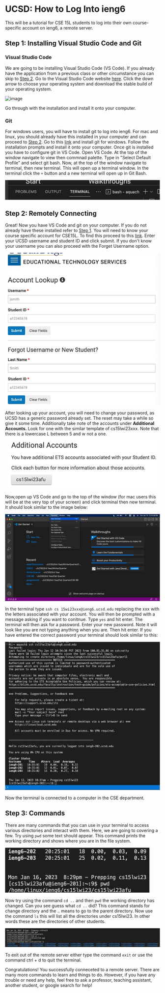# **UCSD: How to Log Into ieng6**
This will be a tutorial for CSE 15L students to log into their own course-specific account on ieng6, a remote server.
## Step 1: Installing Visual Studio Code and Git
### Visual Studio Code
We are going to be installing Visual Studio Code (VS Code). If you already have the application from a previous class or other circumstance you can skip to [Step 2](https://yshzi.github.io/cse15l-lab-reports/LabReport1.html#step-2-remotely-connecting).
Go to the Visual Studio Code website [here](https://code.visualstudio.com/). Click the down arrow to choose your operating system and download the stable build of your operating system.

![image](https://user-images.githubusercontent.com/83853443/212165351-47d59569-9be5-4949-bbba-13eaa9741121.png)

Go through with the installation and install it onto your computer.

### Git
For windows users, you will have to install git to log into ieng6. For mac and linux, you should already have this installed in your computer and can proceed to [Step 2](https://yshzi.github.io/cse15l-lab-reports/LabReport1.html#step-2-remotely-connecting). Go to this [link](https://git-scm.com/download/win) and install git for windows. Follow the installation prompts and install it onto your computer.
Once git is installed you have to configure git in VS Code. Open VS Code. At the top of the window navigate to view then commnad palette. Type in "Select Default Profile" and select git bash. Now, at the top of the window navigate to terminal, then new terminal. This will open up a terminal window. In the terminal click the `+` button and a new terminal will open up in Git Bash. 

![image](https://github.com/Yshzi/cse15l-lab-reports/blob/f7f1e0fa3896cb1fe06bf029df7180ed8e20dcb4/Plus_Sign.png)

## Step 2: Remotely Connecting
Great! Now you have VS Code and git on your computer. If you do not already have these installed refer to [Step 1](https://yshzi.github.io/cse15l-lab-reports/LabReport1.html#step-1-installing-visual-studio-code-and-git). You will need to know your course specific account for CSE15L. To find this proceed to this [link](https://sdacs.ucsd.edu/~icc/index.php). Enter your UCSD username and student ID and click submit. If you don't know your username you can also proceed with the Forget Username option. 

![image](https://github.com/Yshzi/cse15l-lab-reports/blob/f3ab002834bc4df1a88596469ae0dda62bbce6d2/AccountLookup.jpg)

After looking up your account, you will need to change your password, as UCSD has a generic password already set. The reset may take a while so give it some time. Additionally take note of the accounts under **Additional Accounts.** Look for one with the similar template of cs15lwi23xxx. Note that there is a lowercase L between 5 and w not a one.

![image](https://github.com/Yshzi/cse15l-lab-reports/blob/d0fd1b9c4fe20b8ee98e404f3e4f645a92ac070a/AdditionalAccounts.jpg)

Now,open up VS Code and go to the top of the window (for mac users this will be at the very top of your screen) and click terminal then new terminal. It should look similar to the image below:

![image](https://github.com/Yshzi/cse15l-lab-reports/blob/d0fd1b9c4fe20b8ee98e404f3e4f645a92ac070a/NewTerminal.jpg)

In the terminal type ```ssh cs 15wi23xxx@ieng6.ucsd.edu``` replacing the xxx with the letters associated with your account. You will then be prompted with a message asking if you want to conitnue. Type ```yes``` and hit enter. The terminal will then ask for a password. Enter your new password. Note it will look like you are not typing anything when you are. Then hit enter. If you have entered the correct password your terminal should look similar to this: 

![image](https://github.com/Yshzi/cse15l-lab-reports/blob/d0fc0ac6142274c7a5b7b503f7faac7627ccb71a/RemoteServerConnection.jpg)

Now the terminal is connected to a computer in the CSE department. 

## Step 3: Commands
There are many commands that you can use in your terminal to access various directories and interact with them. Here, we are going to covering a few. Try using ```pwd``` some text should appear. This command prints the working directory and shows where you are in the file system.

![image](https://github.com/Yshzi/cse15l-lab-reports/blob/c658e30bc69579a385e2083e8467042850f4f0d9/PWD.jpg)

Now try using the command ```cd ..``` and then ```pwd``` the working directory has changed. Can you see guess what ```cd ..``` did? This command stands for change directory and the ..  means to go to the parent directory. Now use the command ```ls``` this will list all the directories under cs15lwi23. In other words these are the directories of other students. 

![image](https://github.com/Yshzi/cse15l-lab-reports/blob/a8c36fbd1c1ac386d03b96f2c5d74140600a42e9/Commands.jpg)

To exit out of the remote server either type the command ```exit``` or use the command ctrl + d to quit the terminal.

Congratulations! You successfully conneceted to a remote server. There are many more commands to learn and things to do. However, if you have any trouble or need any help, feel free to ask a professor, teaching assistant, another student, or google search for help! 

